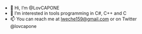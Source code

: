 - 👋 Hi, I’m @LovCAPONE
- 👀 I’m interested in tools programming in C#, C++ and C
- 📫 You can reach me at lweche159@gmail.com or on Twitter @lovcapone

<!---
LovCAPONE/LovCAPONE is a ✨ special ✨ repository because its `README.md` (this file) appears on your GitHub profile.
You can click the Preview link to take a look at your changes.
--->
